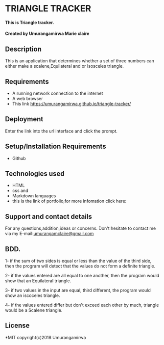 # TRIANGLE TRACKER
#### This is Triangle tracker.

#### Created by **Umurangamirwa Marie claire**

## Description
This is an application that determines whether a set of three numbers can either make a scalene,Equilateral and or Isosceles triangle.

## Requirements

- A running network connection to the internet
- A web browser
- This link  https://umurangamirwa.github.io/triangle-tracker/
## Deployment

Enter the link into the url interface and click the prompt.

## Setup/Installation Requirements

* Github

## Technologies used

* HTML
* css and 
* Markdown languages
* this is the link of portfolio,for more infomation click here: 
## Support and contact details

For any questions,addition,ideas or concerns. Don't hesitate to contact me via my E-mail:umurangamclaire@gmail.com

## BDD.

1- if the sum of two sides is equal or less than the value of the third side, then the program will detect that the values do not form a definite triangle.
   
2- if the values entered are all equal to one another, then the program would show that an Equilateral triangle.
   
3-  if two values in the input are equal, third different, the program would show an iscoceles triangle.
    
4- if the values entered differ but don't exceed each other by much, triangle would be a Scalene triangle.
   
## License
*MIT 
copyright(c)2018 Umurangamirwa